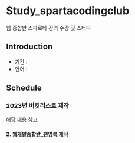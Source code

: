 # Study_spartacodingclub
웹 종합반 스파르타 강의 수강 및 스터디

## Introduction
- 기간 :
- 언어 : 

## Schedule
### 2023년 버킷리스트 제작
[해당 내용 참고](https://github.com/heeye-log/spartacodingclub/blob/main/bucketlist_site/README.md)






#### 2. [웹개발종합반_팬명록 제작](https://github.com/heeye-log/spartacodingclub/tree/main/homework/P_homework)
